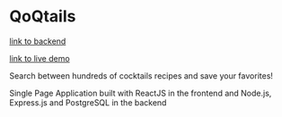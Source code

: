# QoQtails  

[link to backend](https://github.com/Korka13/qoqtails-api)  

[link to live demo](https://qoqtails.cau.cx)  

Search between hundreds of cocktails recipes and save your favorites!  

Single Page Application built with ReactJS in the frontend and Node.js, Express.js and PostgreSQL in the backend